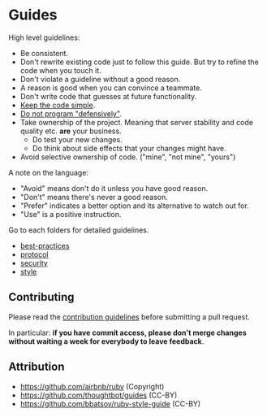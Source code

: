 # Guides

High level guidelines:

* Be consistent.
* Don't rewrite existing code just to follow this guide. But try to refine the code when you touch it.
* Don't violate a guideline without a good reason.
* A reason is good when you can convince a teammate.
* Don't write code that guesses at future functionality.
* [Keep the code simple](https://jml.io/2012/02/simple-made-easy.html).
* [Do not program "defensively"](http://www.erlang.se/doc/programming_rules.shtml#HDR11).
* Take ownership of the project. Meaning that server stability and code quality etc. **are** your business.
  * Do test your new changes.
  * Do think about side effects that your changes might have.
* Avoid selective ownership of code. ("mine", "not mine", "yours")

A note on the language:

* "Avoid" means don't do it unless you have good reason.
* "Don't" means there's never a good reason.
* "Prefer" indicates a better option and its alternative to watch out for.
* "Use" is a positive instruction.

Go to each folders for detailed guidelines.

* [best-practices](/best-practices)
* [protocol](/protocol)
* [security](/security)
* [style](/style)

## Contributing

Please read the [contribution guidelines] before submitting a pull request.

In particular: **if you have commit access, please don't merge changes without waiting a week for everybody to leave feedback**.

[contribution guidelines]: /CONTRIBUTING.md

## Attribution

* https://github.com/airbnb/ruby (Copyright)
* https://github.com/thoughtbot/guides (CC-BY)
* https://github.com/bbatsov/ruby-style-guide (CC-BY)
